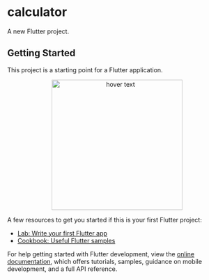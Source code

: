 # calculator

A new Flutter project.

## Getting Started

This project is a starting point for a Flutter application.
<p align="center">
  <img src="https://github.com/shayansaeed123/calculator/assets/115692639/1c509a13-4a70-452d-8bd7-24c085499173" width="300" title="hover text">
</p>
A few resources to get you started if this is your first Flutter project:

- [Lab: Write your first Flutter app](https://docs.flutter.dev/get-started/codelab)
- [Cookbook: Useful Flutter samples](https://docs.flutter.dev/cookbook)

For help getting started with Flutter development, view the
[online documentation](https://docs.flutter.dev/), which offers tutorials,
samples, guidance on mobile development, and a full API reference.
